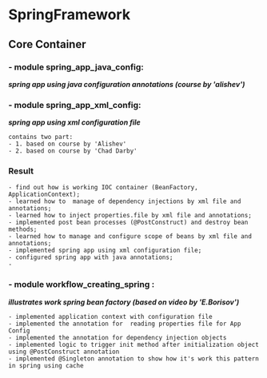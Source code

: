 # SpringFramework

## Core Container

### - module spring_app_java_config:
***spring app using java configuration annotations (course by 'alishev')***
### - module spring_app_xml_config:
***spring app using xml configuration file***
```
contains two part:
- 1. based on course by 'Alishev'
- 2. based on course by 'Chad Darby'
```
### Result

```
- find out how is working IOC container (BeanFactory, ApplicationContext);
- learned how to  manage of dependency injections by xml file and annotations;
- learned how to inject properties.file by xml file and annotations;
- implemented post bean processes (@PostConstruct) and destroy bean methods;
- learned how to manage and configure scope of beans by xml file and annotations;
- implemented spring app using xml configuration file;
- configured spring app with java annotations;
- 
```
### - module workflow_creating_spring :
***illustrates work spring bean factory (based on video by 'E.Borisov')***
```
- implemented application context with configuration file
- implemented the annotation for  reading properties file for App Config
- implemented the annotation for dependency injection objects
- implemented logic to trigger init method after initialization object using @PostConstruct annotation
- implemented @Singleton annotation to show how it's work this pattern in spring using cache 
```
